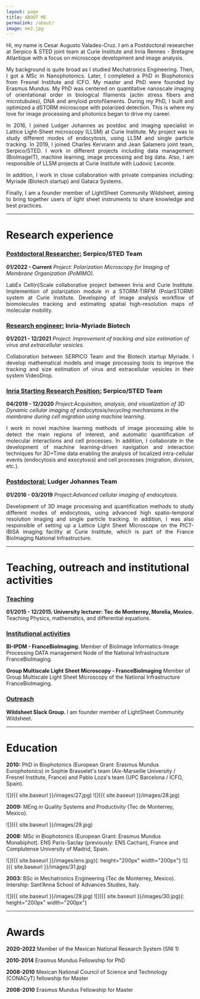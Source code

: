 ```yaml
---
layout: page
title: ABOUT ME
permalink: /about/
image: me2.jpg
---
```


<p align="justify">Hi, my name is Cesar Augusto Valades-Cruz. I am a Postdoctoral researcher at Serpico & STED joint team at Curie Institute and Inria Rennes - Bretagne Atlantique with a focus on microscope development and image analysis.</p>

<p align="justify">My background is quite broad as I studied Mechatronics Engineering. Then, I got a MSc in Nanophotonics. Later, I completed a PhD in Biophotonics from Fresnel Institute and ICFO. My master and PhD were founded by Erasmus Mundus. My PhD was centered on quantitative nanoscale imaging of orientational order in biological filaments (actin stress fibers and microtubules), DNA and amyloid protofilaments. During my PhD, I built and optimized a dSTORM microscope with polarized detection. This is where my love for image processing and photonics began to drive my career.</p>

<p align="justify">In 2016, I joined Ludger Johannes as postdoc and imaging specialist in Lattice Light-Sheet microscopy (LLSM) at Curie Institute. My project was to study different modes of endocytosis, using LLSM and single particle tracking. In 2019, I joined Charles Kervrann and Jean Salamero joint team, Serpico/STED. I work in different projects including data management (BioImageIT), machine learning, image processing and big data. Also, I am responsible of LLSM projects at Curie Institute with Ludovic Leconte. </p>

<p align="justify">In addition, I work in close collaboration with private companies including: Myriade (Biotech startup) and Gataca Systems.</p>

<p align="justify">Finally, I am a founder member of LightSheet Community Wildsheet, aiming to bring together users of light sheet instruments to share knowledge and best practices.
</p>


***
# Research experience #

### <u> Postdoctoral Researcher:</u>  Serpico/STED Team 
<b>01/2022 - Current</b> *Project: Polarization Microscopy for Imaging of Membrane Organization (PoMIMO).*

<p align="justify">LabEx Cell(n)Scale collaborative project between Inria and Curie Institute. Implemention of polarization module in a STORM-TIRFM (PolarSTORM) system at Curie Institute. Developing of image analysis workflow of biomolecules tracking and estimating spatial high-resolution maps of molecular mobility.</p>


### <u> Research engineer:</u> Inria-Myriade Biotech 
<b>01/2021 - 12/2021</b> *Project: Improvement of tracking and size estimation of virus and extracellular vesicles.*

<p align="justify">Collaboration between SERPICO Team and the Biotech startup Myriade. I develop mathematical models and image processing tools to improve the tracking and size estimation of virus and extracellular vesicles in their system VideoDrop.</p>

### <u> Inria Starting Research Position:</u> Serpico/STED Team
<b>04/2019 - 12/2020</b> *Project:Acquisition, analysis, and visualization of 3D Dynamic cellular imaging of endocytosis/recycling mechanisms in the membrane during cell migration using machine learning.*

<p align="justify">I work in novel machine learning methods of image processing able to detect the main regions of interest, and automatic quantification of molecular interactions and cell processes. In addition, I collaborate in the development of machine learning-driven navigation and interaction techniques for 3D+Time data enabling the analysis of localized intra-cellular events (endocytosis and exocytosis) and cell processes (migration, division, etc.). </p>

### <u> Postdoctoral:</u> Ludger Johannes Team 
<b>01/2016 - 03/2019</b> *Project:Advanced cellular imaging of endocytosis.*

<p align="justify">Development of 3D image processing and quantification methods to study different modes of endocytosis, using advanced high spatio-temporal resolution imaging and single particle tracking. In addition, I was also responsible of setting up a Lattice Light Sheet Microscope on the PICT-IBiSA imaging facility at Curie Institute, which is part of the France BioImaging National Infrastructure.</p>


***
# Teaching, outreach and institutional activities 

### <u> Teaching </u>

<b>01/2015 - 12/2015. University lecturer: Tec de Monterrey, Morelia, Mexico. </b> Teaching Physics, mathematics, and differential equations.

### <u> Institutional activities </u>

<b>BI-IPDM - FranceBioImaging. </b> Member of BioImage Informatics-Image Processing DATA management Node of the National Infrastructure FranceBioImaging.

<b>Group Multiscale Light Sheet Microscopy - FranceBioImaging</b> Member of Group Multiscale Light Sheet Microscopy of the National Infrastructure FranceBioImaging.

### <u> Outreach </u>

<b>Wildsheet Slack Group. </b> I am founder member of LightSheet Community Wildsheet.

***
# Education 


<b>2010:</b> PhD in Biophotonics (European Grant: Erasmus Mundus Europhotonics) in Sophie Brasselet's team (Aix-Marseille University / Fresnel Institute, France) and Pablo Loza's team (UPC Barcelona / ICFO, Spain).

![]({{ site.baseurl }}/images/27.jpg)   ![]({{ site.baseurl }}/images/28.jpg)

<b>2009:</b> MEng in Quality Systems and Productivity (Tec de Monterrey, Mexico).

![]({{ site.baseurl }}/images/29.jpg)

<b>2008:</b> MSc in Biophotonics (European Grant: Erasmus Mundus Monabiphot).  ENS Paris-Saclay (previously: ENS Cachan), France and Complutense University of Madrid, Spain.

![]({{ site.baseurl }}/images/ens.jpg){: height="200px" width="200px"}  ![]({{ site.baseurl }}/images/31.jpg)

<b>2003:</b> BSc in Mechatronics Engineering (Tec de Monterrey, Mexico). Intership: Sant’Anna School of Advances Studies, Italy.

![]({{ site.baseurl }}/images/29.jpg) ![]({{ site.baseurl }}/images/30.jpg){: height="200px" width="200px"} 

***
# Awards

<b>2020-2022</b> Member of the Mexican National Research System (SNI 1)

<b>2010-2014</b> Erasmus Mundus Fellowship for PhD	

<b>2008-2010</b> Mexican National Council of Science and Technology (CONACyT) fellowship for Master 

<b>2008-2010</b> Erasmus Mundus Fellowship for Master
